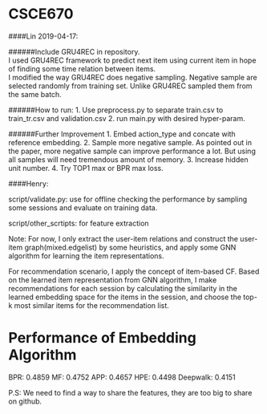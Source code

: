 # CSCE670
####Lin 2019-04-17:  

######Include GRU4REC in repository.   
I used GRU4REC framework to predict next item using current item in hope of
finding some time relation between items.   
I modified the way GRU4REC does negative sampling. Negative sample are selected
randomly from training set. Unlike GRU4REC sampled them from the same batch. 

######How to run:
    1. Use preprocess.py to separate train.csv to train_tr.csv and validation.csv
    2. run main.py with desired hyper-param.

######Further Improvement
    1. Embed action_type and concate with reference embedding.
    2. Sample more negative sample. As pointed out in the paper, more negative sample can improve performance a lot.
       But using all samples will need tremendous amount of memory.
    3. Increase hidden unit number.
    4. Try TOP1 max or BPR max loss.

####Henry:

script/validate.py: use for offline checking the performance by sampling some sessions and evaluate on training data.

script/other_scrtipts: for feature extraction

Note: For now, I only extract the user-item relations and construct the user-item graph(mixed.edgelist) by some heuristics, and apply some GNN algorithm for learning the item representations.

For recommendation scenario, I apply the concept of item-based CF. 
Based on the learned item representation from GNN algorithm, 
I make recommendations for each session  by calculating the similarity
in the learned embedding space for the items in the session, and choose the top-k
most similar items for the recommendation list.

# Performance of Embedding Algorithm
BPR: 0.4859
MF: 0.4752
APP: 0.4657
HPE: 0.4498
Deepwalk: 0.4151


P.S: We need to find a way to share the features, they are too big to share on github.
